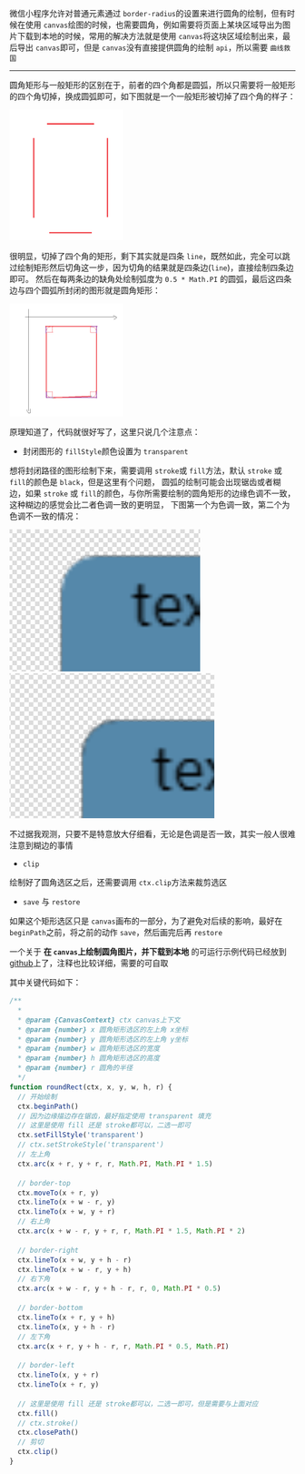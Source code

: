 微信小程序允许对普通元素通过 `border-radius`的设置来进行圆角的绘制，但有时候在使用 `canvas`绘图的时候，也需要圆角，例如需要将页面上某块区域导出为图片下载到本地的时候，常用的解决方法就是使用 `canvas`将这块区域绘制出来，最后导出 `canvas`即可，但是 `canvas`没有直接提供圆角的绘制 `api`，所以需要 `曲线救国`

---

圆角矩形与一般矩形的区别在于，前者的四个角都是圆弧，所以只需要将一般矩形的四个角切掉，换成圆弧即可，如下图就是一个一般矩形被切掉了四个角的样子：

![img](img/2.png)

很明显，切掉了四个角的矩形，剩下其实就是四条 `line`，既然如此，完全可以跳过绘制矩形然后切角这一步，因为切角的结果就是四条边(`line`)，直接绘制四条边即可。
然后在每两条边的缺角处绘制弧度为 `0.5 * Math.PI` 的圆弧，最后这四条边与四个圆弧所封闭的图形就是圆角矩形：

![img](img/1.png)

原理知道了，代码就很好写了，这里只说几个注意点：

- 封闭图形的 `fillStyle`颜色设置为 `transparent`

想将封闭路径的图形绘制下来，需要调用 `stroke`或 `fill`方法，默认 `stroke` 或 `fill`的颜色是 `black`，但是这里有个问题，
圆弧的绘制可能会出现锯齿或者糊边，如果 `stroke` 或 `fill`的颜色，与你所需要绘制的圆角矩形的边缘色调不一致，这种糊边的感觉会比二者色调一致的更明显，
下图第一个为色调一致，第二个为色调不一致的情况：

![img](img/3.png) ![img](img/4.png)

不过据我观测，只要不是特意放大仔细看，无论是色调是否一致，其实一般人很难注意到糊边的事情

- `clip`

绘制好了圆角选区之后，还需要调用 `ctx.clip`方法来裁剪选区

- `save` 与 `restore`

如果这个矩形选区只是 `canvas`画布的一部分，为了避免对后续的影响，最好在 `beginPath`之前，将之前的动作 `save`，然后画完后再 `restore`

一个关于 **在 `canvas`上绘制圆角图片，并下载到本地** 的可运行示例代码已经放到 [github](https://github.com/accforgit/blog-data/tree/master/%E5%B0%8F%E7%A8%8B%E5%BA%8Fcanvas%E7%BB%98%E5%88%B6%E5%9C%86%E8%A7%92%E7%9F%A9%E5%BD%A2/project)上了，注释也比较详细，需要的可自取

其中关键代码如下：

```js
/**
  * 
  * @param {CanvasContext} ctx canvas上下文
  * @param {number} x 圆角矩形选区的左上角 x坐标
  * @param {number} y 圆角矩形选区的左上角 y坐标
  * @param {number} w 圆角矩形选区的宽度
  * @param {number} h 圆角矩形选区的高度
  * @param {number} r 圆角的半径
  */
function roundRect(ctx, x, y, w, h, r) {
  // 开始绘制
  ctx.beginPath()
  // 因为边缘描边存在锯齿，最好指定使用 transparent 填充
  // 这里是使用 fill 还是 stroke都可以，二选一即可
  ctx.setFillStyle('transparent')
  // ctx.setStrokeStyle('transparent')
  // 左上角
  ctx.arc(x + r, y + r, r, Math.PI, Math.PI * 1.5)

  // border-top
  ctx.moveTo(x + r, y)
  ctx.lineTo(x + w - r, y)
  ctx.lineTo(x + w, y + r)
  // 右上角
  ctx.arc(x + w - r, y + r, r, Math.PI * 1.5, Math.PI * 2)

  // border-right
  ctx.lineTo(x + w, y + h - r)
  ctx.lineTo(x + w - r, y + h)
  // 右下角
  ctx.arc(x + w - r, y + h - r, r, 0, Math.PI * 0.5)

  // border-bottom
  ctx.lineTo(x + r, y + h)
  ctx.lineTo(x, y + h - r)
  // 左下角
  ctx.arc(x + r, y + h - r, r, Math.PI * 0.5, Math.PI)

  // border-left
  ctx.lineTo(x, y + r)
  ctx.lineTo(x + r, y)

  // 这里是使用 fill 还是 stroke都可以，二选一即可，但是需要与上面对应
  ctx.fill()
  // ctx.stroke()
  ctx.closePath()
  // 剪切
  ctx.clip()
}
```

